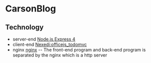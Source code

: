# CarsonBlog

## Technology
* server-end [Node.js](https://nodejs.org/),[Express 4](http://expressjs.com/)
* client-end [Nexedi:officejs_todomvc](https://lab.nexedi.com/eyqs/erp5/tree/officejs_tutorial/bt5/officejs_todomvc/)
* nginx [nginx](http://nginx.org/en/) -- The front-end program and back-end program is separated by the nginx which is a http server
